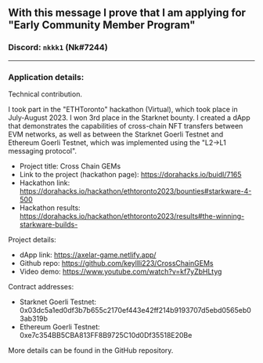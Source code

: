 ## With this message I prove that I am applying for "Early Community Member Program"

### Discord: ```nkkk1``` (Nk#7244)

----

### Application details:


Technical contribution.

I took part in the "ETHToronto" hackathon (Virtual), which took place in July-August 2023.
I won 3rd place in the Starknet bounty.
I created a dApp that demonstrates the capabilities of cross-chain NFT transfers between EVM networks, as well as between the Starknet Goerli Testnet and Ethereum Goerli Testnet, which was implemented using the "L2→L1 messaging protocol".


- Project title: Cross Chain GEMs
- Link to the project (hackathon page): https://dorahacks.io/buidl/7165
- Hackathon link: https://dorahacks.io/hackathon/ethtoronto2023/bounties#starkware-4-500
- Hackathon results: https://dorahacks.io/hackathon/ethtoronto2023/results#the-winning-starkware-builds-

Project details:
- dApp link: https://axelar-game.netlify.app/
- Github repo: https://github.com/keyllli223/CrossChainGEMs
- Video demo: https://www.youtube.com/watch?v=kf7yZbHLtyg


Contract addresses:
- Starknet Goerli Testnet: 0x03dc5a1ed0df3b7b655c2170ef443e42ff214b9193707d5ebd0565eb03ab319b
- Ethereum Goerli Testnet: 0xe7c354BB5CBA813FF8B9725C10d0Df35518E20Be

More details can be found in the GitHub repository.
